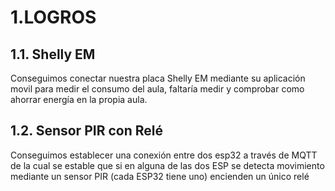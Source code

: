 <h1>1.LOGROS</h1>
<h2>1.1. Shelly EM</h2>
Conseguimos conectar nuestra placa Shelly EM mediante su aplicación movil para medir el consumo del aula, faltaría medir y comprobar como ahorrar energía en la propia aula.

<h2>1.2. Sensor PIR con Relé</h2>
Conseguimos establecer una conexión entre dos esp32 a través de MQTT de la cual se estable que si en alguna de las dos ESP se detecta movimiento mediante un sensor PIR (cada ESP32 tiene uno) encienden un único relé 
